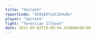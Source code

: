 ```yaml
---
title: "Söcrate"
reportCode: "3h91bXfaJC2k4vDn"
player: "Söcrate"
fight: "Terestian Illhoof"
date: 2021-09-02T19:09:04.426000+00:00
---
```

